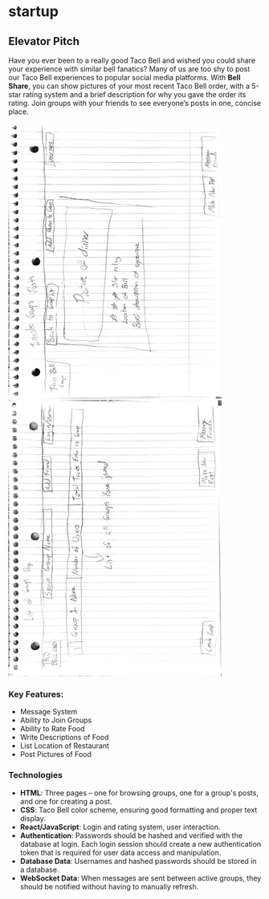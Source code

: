 # startup
## Elevator Pitch

Have you ever been to a really good Taco Bell and wished you could share your experience with similar bell fanatics? Many of us are too shy to post our Taco Bell experiences to popular social media platforms. With **Bell Share**, you can show pictures of your most recent Taco Bell order, with a 5-star rating system and a brief description for why you gave the order its rating. Join groups with your friends to see everyone’s posts in one, concise place.

<img src="images/Bell Share rough draft (Page 1).png" alt="Alt Text" width="425" height="550" style="transform: rotate(180deg);">
<img src="images/Bell Share rough draft (Page 2).png" alt="Alt Text" width="425" height="550" style="transform: rotate(180deg);">

### Key Features:
- Message System 
- Ability to Join Groups
- Ability to Rate Food 
- Write Descriptions of Food
- List Location of Restaurant 
- Post Pictures of Food

### Technologies

- **HTML**: Three pages – one for browsing groups, one for a group's posts, and one for creating a post.
- **CSS**: Taco Bell color scheme, ensuring good formatting and proper text display.
- **React/JavaScript**: Login and rating system, user interaction.
- **Authentication**: Passwords should be hashed and verified with the database at login. Each login session should create a new authentication token that is required for user data access and manipulation.
- **Database Data**: Usernames and hashed passwords should be stored in a database.
- **WebSocket Data**: When messages are sent between active groups, they should be notified without having to manually refresh.
